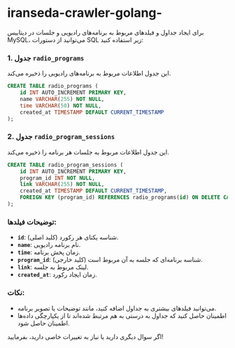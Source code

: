 # iranseda-crawler-golang-



برای ایجاد جداول و فیلدهای مربوط به برنامه‌های رادیویی و جلسات در دیتابیس MySQL، می‌توانید از دستورات SQL زیر استفاده کنید:

### 1. جدول `radio_programs`
این جدول اطلاعات مربوط به برنامه‌های رادیویی را ذخیره می‌کند.

```sql
CREATE TABLE radio_programs (
    id INT AUTO_INCREMENT PRIMARY KEY,
    name VARCHAR(255) NOT NULL,
    time VARCHAR(50) NOT NULL,
    created_at TIMESTAMP DEFAULT CURRENT_TIMESTAMP
);
```

### 2. جدول `radio_program_sessions`
این جدول اطلاعات مربوط به جلسات هر برنامه را ذخیره می‌کند.

```sql
CREATE TABLE radio_program_sessions (
    id INT AUTO_INCREMENT PRIMARY KEY,
    program_id INT NOT NULL,
    link VARCHAR(255) NOT NULL,
    created_at TIMESTAMP DEFAULT CURRENT_TIMESTAMP,
    FOREIGN KEY (program_id) REFERENCES radio_programs(id) ON DELETE CASCADE
);
```

### توضیحات فیلدها:
- **`id`**: شناسه یکتای هر رکورد (کلید اصلی).
- **`name`**: نام برنامه رادیویی.
- **`time`**: زمان پخش برنامه.
- **`program_id`**: شناسه برنامه‌ای که جلسه به آن مربوط است (کلید خارجی).
- **`link`**: لینک مربوط به جلسه.
- **`created_at`**: زمان ایجاد رکورد.

### نکات:
- می‌توانید فیلدهای بیشتری به جداول اضافه کنید، مانند توضیحات یا تصویر برنامه.
- اطمینان حاصل کنید که جداول به درستی به هم مرتبط شده‌اند تا از یکپارچگی داده‌ها اطمینان حاصل شود.

اگر سوال دیگری دارید یا نیاز به تغییرات خاصی دارید، بفرمایید!